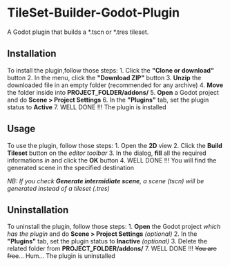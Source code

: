 # TileSet-Builder-Godot-Plugin
A Godot plugin that builds a *.tscn or *.tres tileset.

## Installation
To install the plugin,follow those steps:
	1. Click the **"Clone or download"** button
	2. In the menu, click the **"Download ZIP"** button
	3. **Unzip** the downloaded file in an empty folder (recommended for any archive)
	4. **Move** the folder inside into **PROJECT_FOLDER/addons/**
	5. **Open** a Godot project and do **Scene > Project Settings**
	6. In the **"Plugins"** tab, set the plugin status to **Active**
	7. WELL DONE !!! The plugin is installed
	
## Usage
To use the plugin, follow those steps:
	1. Open the **2D** view
	2. Click the **Build Tileset** button on the _editor toolbar_
	3. In the dialog, **fill** all the required informations _in_ and click the **OK** button
	4. WELL DONE !!! You will find the generated scene in the specified destination

_NB: If you check **Generate intermidiate scene**, a scene (*tscn) will be generated instead of a tileset (*.tres)_

## Uninstallation
To uninstall the plugin, follow those steps:
	1. **Open** the Godot project _which has the plugin_ and do **Scene > Project Settings** _(optional)_
	2. In the **"Plugins"** tab, set the plugin status to **Inactive** _(optional)_
	3. Delete the related folder from **PROJECT_FOLDER/addons/**
	7. WELL DONE !!! ~~You are free~~... Hum... The plugin is uninstalled
